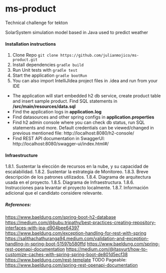 # ms-product
Technical challenge for tekton


SolarSystem simulation model based in Java used to predict weather

#### Installation instructions

1. Clone Repo 
`git clone https://github.com/julianmojico/ms-product.git`
2. Install dependencies
   `gradle build`
3. Run Unit tests with `gradle test`
4. Start the application
   `gradle bootRun`
5. You can also import IntelliJIdea project files in .idea and run from your IDE

- The application will start embedded h2 db service, create product table and insert sample product. Find SQL statements in **/src/main/resources/data.sql**
- Find the application logs in **application.log**
- Find datasources and other spring configs in **application.properties**
- Find h2 admin console where you can check db status, run SQL statements and more. Default credentials can be viewed/changed in previous mentioned file:
http://localhost:8080/h2-console/
- Find REST API documentation in SwaggerUI:
http://localhost:8080/swagger-ui/index.html#/


#### Infraestructure


1.8.1. Sustentar la elección de recursos en la nube, y su capacidad de
escalabilidad.
1.8.2. Sustentar la estrategia de Monitoreo.
1.8.3. Breve descripción de los patrones utilizados.
1.8.4. Diagrama de arquitectura usada en el proyecto.
1.8.5. Diagrama de Infraestructura.
1.8.6. Instrucciones para levantar el proyecto localmente.
1.8.7. Información adicional que el candidato considere relevante.



##### References:
https://www.baeldung.com/spring-boot-h2-database  
https://medium.com/@bubu.tripathy/best-practices-creating-repository-interfaces-with-jpa-d904bee64397  
https://www.baeldung.com/exception-handling-for-rest-with-spring  
https://salithachathuranga94.medium.com/validation-and-exception-handling-in-spring-boot-51597b580ffd
https://www.baeldung.com/spring-rest-openapi-documentation
https://medium.com/@itasyurt/how-to-customize-caches-with-spring-spring-boot-de801d5ecf38
https://www.baeldung.com/rest-template
TODO Pageable: https://www.baeldung.com/spring-rest-openapi-documentation